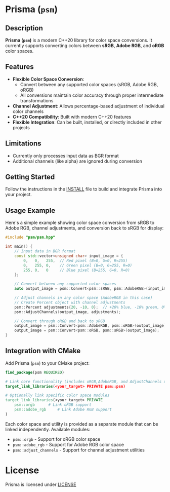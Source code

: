 # Prisma (`psm`)

## Description

**Prisma (`psm`)** is a modern C++20 library for color space conversions. It
currently supports converting colors between **sRGB**, **Adobe RGB**, and
**oRGB** color spaces.

## Features

- **Flexible Color Space Conversion**:
  - Convert between any supported color spaces (sRGB, Adobe RGB, oRGB)
  - All conversions maintain color accuracy through proper intermediate
    transformations
- **Channel Adjustment**: Allows percentage-based adjustment of individual color
  channels
- **C++20 Compatibility**: Built with modern C++20 features
- **Flexible Integration**: Can be built, installed, or directly included in
  other projects

## Limitations

- Currently only processes input data as BGR format
- Additional channels (like alpha) are ignored during conversion

## Getting Started

Follow the instructions in the [INSTALL](INSTALL.md) file to build and integrate
Prisma into your project.

## Usage Example

Here's a simple example showing color space conversion from sRGB to Adobe RGB,
channel adjustments, and conversion back to sRGB for display:

```cpp
#include "psm/psm.hpp"

int main() {
    // Input data in BGR format
    const std::vector<unsigned char> input_image = {
        0,   0,   255,  // Red pixel (B=0, G=0, R=255)
        0,   255, 0,    // Green pixel (B=0, G=255, R=0)
        255, 0,   0     // Blue pixel (B=255, G=0, R=0)
    };

    // Convert between any supported color spaces
    auto output_image = psm::Convert<psm::sRGB, psm::AdobeRGB>(input_image);

    // Adjust channels in any color space (AdobeRGB in this case)
    // Create Percent object with channel adjustments
    psm::Percent adjustments{20, -10, 0};  // +20% blue, -10% green, 0% red
    psm::AdjustChannels(output_image, adjustments);

    // Convert through oRGB and back to sRGB
    output_image = psm::Convert<psm::AdobeRGB, psm::oRGB>(output_image);
    output_image = psm::Convert<psm::oRGB, psm::sRGB>(output_image);
}
```

## Integration with CMake

Add Prisma (`psm`) to your CMake project:

```cmake
find_package(psm REQUIRED)

# Link core functionality (includes oRGB,AdobeRGB, and AdjustChannels utility)
target_link_libraries(<your_target> PRIVATE psm::psm)

# Optionally link specific color space modules
target_link_libraries(<your_target> PRIVATE
    psm::orgb      # Link oRGB support
    psm::adobe_rgb     # Link Adobe RGB support
)
```

Each color space and utility is provided as a separate module that can be linked independently. Available modules:
- `psm::orgb` - Support for oRGB color space
- `psm::adobe_rgb` - Support for Adobe RGB color space
- `psm::adjust_channels` - Support for channel adjustment utilities

# License

Prisma is licensed under [LICENSE](LICENSE)
